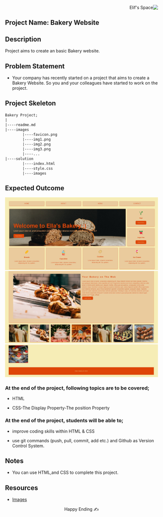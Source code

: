 <p align='right'>Elif's Space<img src="https://img.icons8.com/external-itim2101-flat-itim2101/64/000000/external-space-space-and-galaxy-itim2101-flat-itim2101.png" align='right'/></p>

## Project Name: Bakery Website

## Description
Project aims to create an basic Bakery website.

## Problem Statement

- Your company has recently started on a project that aims to create a Bakery Website. So you and your colleagues have started to work on the project.

## Project Skeleton 

```
Bakery Project;
|
|----readme.md                 
|----images               
        |----favicon.png
		|----img1.png
		|----img2.png
		|----img3.png
		|----...
|----solution
        |----index.html  
        |----style.css   
        |----images
```

## Expected Outcome

![Project 002 Snapshot](./outcome1.jpg)
![Project 002 Snapshot](./outcome2.jpg)
![Project 002 Snapshot](./outcome3.jpg)


### At the end of the project, following topics are to be covered;

- HTML 

- CSS-The Display Property-The position Property



### At the end of the project, students will be able to;

- improve coding skills within HTML & CSS

- use git commands (push, pull, commit, add etc.) and Github as Version Control System.


## Notes

- You can use HTML,and CSS to complete this project.

## Resources

-  [Images](./images)


<center>  Happy Ending  ✍ </center>

